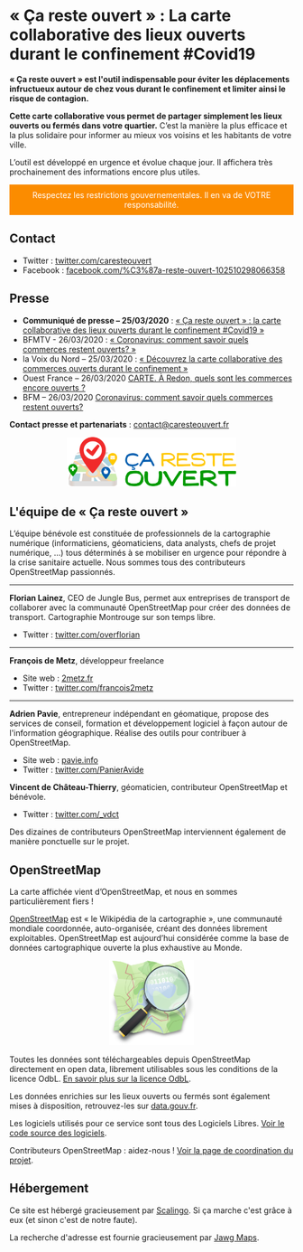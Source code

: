 # « Ça reste ouvert » : La carte collaborative des lieux ouverts durant le confinement #Covid19

__« Ça reste ouvert » est l'outil indispensable pour éviter les déplacements infructueux autour de chez vous durant le confinement et limiter ainsi le risque de contagion.__

__Cette carte collaborative vous permet de partager simplement les lieux ouverts ou fermés dans votre quartier.__ C’est la manière la plus efficace et la plus solidaire pour informer au mieux vos voisins et les habitants de votre ville.

L’outil est développé en urgence et évolue chaque jour. Il affichera très prochainement des informations encore plus utiles.

<p style="background-color: #fb8c00; color: white; text-align: center; padding: 10px">Respectez les restrictions gouvernementales. Il en va de VOTRE responsabilité.</p>


## Contact

* Twitter : <a href="https://twitter.com/caresteouvert" target="_blank">twitter.com/caresteouvert</a>
* Facebook : <a href="https://www.facebook.com/%C3%87a-reste-ouvert-102510298066358" target="_blank">facebook.com/%C3%87a-reste-ouvert-102510298066358</a>


## Presse

* __Communiqué de presse – 25/03/2020__ : <a href="communique_presse.pdf" target="_blank">« Ça reste ouvert » : la carte collaborative des lieux ouverts durant le confinement #Covid19 »</a>
* BFMTV - 26/03/2020 : <a href="https://www.bfmtv.com/tech/coronavirus-comment-savoir-quels-commerces-restent-ouverts-1882596.html" target="_blank">« Coronavirus: comment savoir quels commerces restent ouverts? »</a>
* la Voix du Nord – 25/03/2020 : <a href="https://www.lavoixdunord.fr/731250/article/2020-03-25/decouvrez-la-carte-collaborative-des-commerces-ouverts-durant-le-confinement" target="_blank">« Découvrez la carte collaborative des commerces ouverts durant le confinement »</a>
* Ouest France – 26/03/2020 [CARTE. À Redon, quels sont les commerces encore ouverts ?](https://www.ouest-france.fr/sante/virus/coronavirus/carte-redon-quels-sont-les-commerces-encore-ouverts-6792270)
* BFM – 26/03/2020 [Coronavirus: comment savoir quels commerces restent ouverts?](https://www.bfmtv.com/tech/coronavirus-comment-savoir-quels-commerces-restent-ouverts-1882596.html)

__Contact presse et partenariats__ : contact@caresteouvert.fr

<center><img src="/images/logo.png" alt="" style="max-width: 300px" /></center>

## L'équipe de « Ça reste ouvert »

L’équipe bénévole est constituée de professionnels de la cartographie numérique (informaticiens, géomaticiens, data analysts, chefs de projet numérique, ...) tous déterminés à se mobiliser en urgence pour répondre à la crise sanitaire actuelle. Nous sommes tous des contributeurs OpenStreetMap passionnés.

<hr />

__Florian Lainez__, CEO de Jungle Bus, permet aux entreprises de transport de collaborer avec la communauté OpenStreetMap pour créer des données de transport. Cartographie Montrouge sur son temps libre.
* Twitter : <a href="https://twitter.com/overflorian" target="_blank">twitter.com/overflorian</a>

<hr />

__François de Metz__, développeur freelance
* Site web : <a href="https://2metz.fr/" target="_blank">2metz.fr</a>
* Twitter : <a href="https://twitter.com/francois2metz" target="_blank">twitter.com/francois2metz</a>

<hr />

__Adrien Pavie__, entrepreneur indépendant en géomatique, propose des services de conseil, formation et développement logiciel à façon autour de l'information géographique. Réalise des outils pour contribuer à OpenStreetMap.
* Site web : <a href="https://pavie.info/" target="_blank">pavie.info</a>
* Twitter : <a href="https://twitter.com/PanierAvide" target="_blank">twitter.com/PanierAvide</a>

__Vincent de Château-Thierry__, géomaticien, contributeur OpenStreetMap et bénévole.
* Twitter : <a href="https://twitter.com/_vdct" target="_blank">twitter.com/_vdct</a>

Des dizaines de contributeurs OpenStreetMap interviennent également de manière ponctuelle sur le projet.

## OpenStreetMap

La carte affichée vient d’OpenStreetMap, et nous en sommes particulièrement fiers !

<a href="https://www.openstreetmap.org/" target="_blank">OpenStreetMap</a> est « le Wikipédia de la cartographie », une communauté mondiale coordonnée, auto-organisée, créant des données librement exploitables. OpenStreetMap est aujourd’hui considérée comme la base de données cartographique ouverte la plus exhaustive au Monde.

<center><img src="/images/logo_osm.png" alt="" style="max-width: 150px"></center>

Toutes les données sont téléchargeables depuis OpenStreetMap directement en open data, librement utilisables sous les conditions de la licence OdbL. <a href="https://www.openstreetmap.org/copyright" target="_blank">En savoir plus sur la licence OdbL</a>.

Les données enrichies sur les lieux ouverts ou fermés sont également mises à disposition, retrouvez-les sur <a href="https://www.data.gouv.fr/fr/organizations/ca-reste-ouvert/" target="_blank">data.gouv.fr</a>.

Les logiciels utilisés pour ce service sont tous des Logiciels Libres. <a href="https://github.com/osmontrouge/covid19_map" target="_blank">Voir le code source des logiciels</a>.

Contributeurs OpenStreetMap : aidez-nous ! <a href="https://wiki.openstreetmap.org/wiki/France/Covid-19" target="_blank">Voir la page de coordination du projet</a>.

## Hébergement

Ce site est hébergé gracieusement par <a href="https://scalingo.com/" target="_blank">Scalingo</a>. Si ça marche c'est grâce à eux (et sinon c'est de notre faute).

La recherche d'adresse est fournie gracieusement par <a href="https://www.jawg.io/fr/" target="_blank">Jawg Maps</a>.
